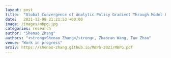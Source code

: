 ```yaml
---
layout: post
title:  "Global Convergence of Analytic Policy Gradient Through Model Backpropagation"
date:   2021-12-08 21:21:53 +00:00
image: /images/mbpg.jpg
categories: research
author: "Shenao Zhang"
authors: "<strong>Shenao Zhang</strong>, Zhaoran Wang, Tuo Zhao"
venue: "Work in progress"
arxiv: https://shenao-zhang.github.io/MBPG-2021/MBPG.pdf
---
```


